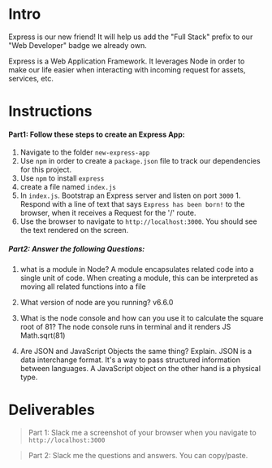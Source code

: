 # Intro

Express is our new friend! It will help us add the "Full Stack" prefix to our "Web Developer" badge we already own.

Express is a Web Application Framework. It leverages Node in order to make our life easier when interacting with incoming request for assets, services, etc.

# Instructions
#### Part1: Follow these steps to create an Express App:

  1. Navigate to the folder `new-express-app`
  2. Use `npm` in order to create a `package.json` file to track our dependencies for this project.
  3. Use `npm` to install `express`
  3. create a file named `index.js`
  4. In `index.js`. Bootstrap an Express server and listen on port `3000`
    1. Respond with a line of text that says `Express has been born!` to the browser, when it receives a Request for the '/' route.
  5. Use the browser to navigate to `http://localhost:3000`. You should see the text rendered on the screen.

##### Part2: Answer the following Questions:

1. what is a module in Node?
A module encapsulates related code into a single unit of code. When creating a module, this can be interpreted as moving all related functions into a file

2. What version of node are you running?
v6.6.0

3. What is the node console and how can you use it to calculate the square root of 81?
The node console runs in terminal and it renders JS 
Math.sqrt(81)

4. Are JSON and JavaScript Objects the same thing? Explain.
JSON is a data interchange format. It's a way to pass structured information between languages. A JavaScript object on the other hand is a physical type. 

# Deliverables
> Part 1: Slack me a screenshot of your browser when you navigate to `http://localhost:3000`

> Part 2: Slack me the questions and answers. You can copy/paste.
